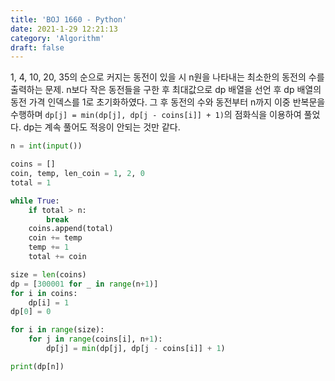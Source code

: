 ```yaml
---
title: 'BOJ 1660 - Python'
date: 2021-1-29 12:21:13
category: 'Algorithm'
draft: false
---
```

1, 4, 10, 20, 35의 순으로 커지는 동전이 있을 시 n원을 나타내는 최소한의 동전의 수를 출력하는 문제. n보다 작은 동전들을 구한 후 최대값으로 dp 배열을 선언 후 dp 배열의 동전 가격 인덱스를 1로 초기화하였다. 그 후 동전의 수와 동전부터 n까지 이중 반복문을 수행하며 `dp[j] = min(dp[j], dp[j - coins[i]] + 1)`의 점화식을 이용하여 풀었다. dp는 계속 풀어도 적응이 안되는 것만 같다.
```python
n = int(input())

coins = []
coin, temp, len_coin = 1, 2, 0
total = 1

while True:
    if total > n:
        break
    coins.append(total)
    coin += temp
    temp += 1
    total += coin

size = len(coins)
dp = [300001 for _ in range(n+1)]
for i in coins:
    dp[i] = 1
dp[0] = 0

for i in range(size):
    for j in range(coins[i], n+1):
        dp[j] = min(dp[j], dp[j - coins[i]] + 1)

print(dp[n])

```